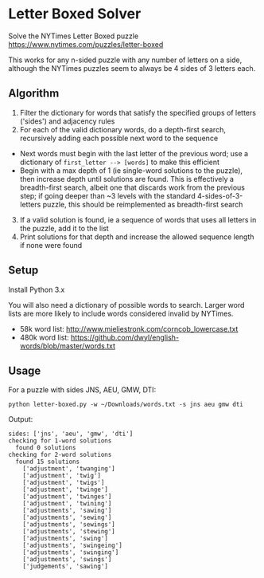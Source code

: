 # Letter Boxed Solver
Solve the NYTimes Letter Boxed puzzle https://www.nytimes.com/puzzles/letter-boxed

This works for any n-sided puzzle with any number of letters on a side, although the NYTimes puzzles seem to always be 4 sides of 3 letters each.

## Algorithm
1. Filter the dictionary for words that satisfy the specified groups of letters ('sides') and adjacency rules
2. For each of the valid dictionary words, do a depth-first search, recursively adding each possible next word to the sequence
  - Next words must begin with the last letter of the previous word; use a dictionary of `first_letter --> [words]` to make this efficient 
  - Begin with a max depth of 1 (ie single-word solutions to the puzzle), then increase depth until solutions are found. This is effectively a breadth-first search, albeit one that discards work from the previous step; if going deeper than ~3 levels with the standard 4-sides-of-3-letters puzzle, this should be reimplemented as breadth-first search
3. If a valid solution is found, ie a sequence of words that uses all letters in the puzzle, add it to the list
4. Print solutions for that depth and increase the allowed sequence length if none were found

## Setup
Install Python 3.x 

You will also need a dictionary of possible words to search. Larger word lists are more likely to include words considered invalid by NYTimes. 
* 58k word list: http://www.mieliestronk.com/corncob_lowercase.txt
* 480k word list: https://github.com/dwyl/english-words/blob/master/words.txt

## Usage
For a puzzle with sides JNS, AEU, GMW, DTI:
```
python letter-boxed.py -w ~/Downloads/words.txt -s jns aeu gmw dti 
```
Output:
```
sides: ['jns', 'aeu', 'gmw', 'dti']
checking for 1-word solutions
  found 0 solutions
checking for 2-word solutions
  found 15 solutions
    ['adjustment', 'twanging']
    ['adjustment', 'twig']
    ['adjustment', 'twigs']
    ['adjustment', 'twinge']
    ['adjustment', 'twinges']
    ['adjustment', 'twining']
    ['adjustments', 'sawing']
    ['adjustments', 'sewing']
    ['adjustments', 'sewings']
    ['adjustments', 'stewing']
    ['adjustments', 'swing']
    ['adjustments', 'swingeing']
    ['adjustments', 'swinging']
    ['adjustments', 'swings']
    ['judgements', 'sawing']
```
